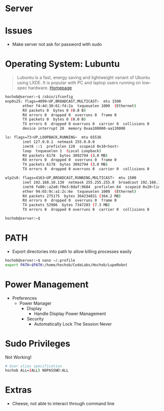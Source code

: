 # Server

# Issues

- Make server not ask for password with sudo

# Operating System: Lubuntu

> Lubuntu is a fast, energy saving and lightweight variant of Ubuntu using LXDE. It is popular with PC and laptop users running on low-spec hardware. [Homepage](http://lubuntu.me/)

```sh
hochob@server:~$ /sbin/ifconfig
enp0s25: flags=4099<UP,BROADCAST,MULTICAST>  mtu 1500
        ether f4:4d:30:61:f4:2a  txqueuelen 1000  (Ethernet)
        RX packets 0  bytes 0 (0.0 B)
        RX errors 0  dropped 0  overruns 0  frame 0
        TX packets 0  bytes 0 (0.0 B)
        TX errors 0  dropped 0 overruns 0  carrier 0  collisions 0
        device interrupt 20  memory 0xaa100000-aa120000  

lo: flags=73<UP,LOOPBACK,RUNNING>  mtu 65536
        inet 127.0.0.1  netmask 255.0.0.0
        inet6 ::1  prefixlen 128  scopeid 0x10<host>
        loop  txqueuelen 1  (Local Loopback)
        RX packets 6178  bytes 3092794 (3.0 MB)
        RX errors 0  dropped 0  overruns 0  frame 0
        TX packets 6178  bytes 3092794 (3.0 MB)
        TX errors 0  dropped 0 overruns 0  carrier 0  collisions 0

wlp2s0: flags=4163<UP,BROADCAST,RUNNING,MULTICAST>  mtu 1500
        inet 192.168.10.138  netmask 255.255.255.0  broadcast 192.168.10.255
        inet6 fe80::a2a0:f0e3:8daf:9684  prefixlen 64  scopeid 0x20<link>
        ether 94:65:9c:a1:2c:6e  txqueuelen 1000  (Ethernet)
        RX packets 275175  bytes 364234831 (364.2 MB)
        RX errors 0  dropped 0  overruns 0  frame 0
        TX packets 52986  bytes 7347203 (7.3 MB)
        TX errors 0  dropped 0 overruns 0  carrier 0  collisions 0

hochob@server:~$ 
```

# PATH

- Export directories into path to allow killing processes easily

```sh
hochob@server:~$ nano ~/.profile
export PATH=$PATH:/home/hochob/CodeLabs/Hochob/LupeRobot
```

# Power Management

- Preferences
  - Power Manager
    - Display
      - Handle Display Power Management
    - Security
      - Automatically Lock The Session Never

# Sudo Privileges

Not Working!

```sh
# User alias specification
hochob ALL=(ALL) NOPASSWD:ALL
```

# Extras

- Cheese, not able to interact through command line